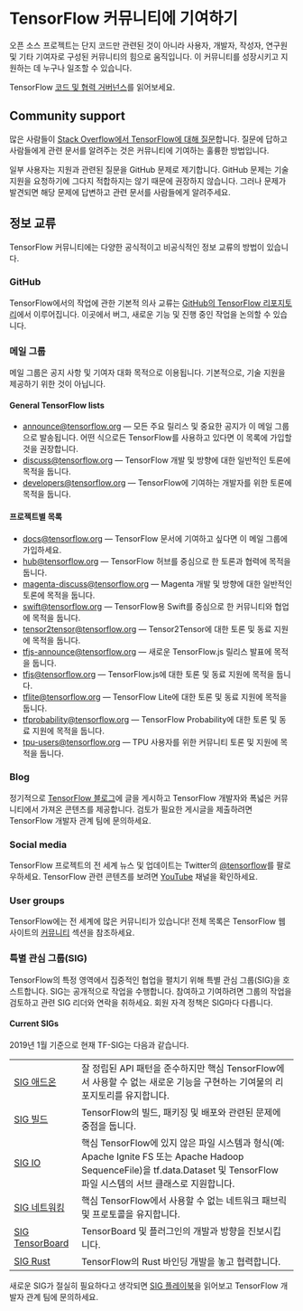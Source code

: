# TensorFlow 커뮤니티에 기여하기

오픈 소스 프로젝트는 단지 코드만 관련된 것이 아니라 사용자, 개발자, 작성자, 연구원 및 기타 기여자로 구성된 커뮤니티의 힘으로 움직입니다. 이 커뮤니티를 성장시키고 지원하는 데 누구나 일조할 수 있습니다.

TensorFlow [코드 및 협력 거버넌스](https://github.com/tensorflow/community/blob/master/governance/code-and-collaboration.md)를 읽어보세요.

## Community support

많은 사람들이 [Stack Overflow에서 TensorFlow에 대해 질문](https://stackoverflow.com/questions/tagged/tensorflow)합니다. 질문에 답하고 사람들에게 관련 문서를 알려주는 것은 커뮤니티에 기여하는 훌륭한 방법입니다.

일부 사용자는 지원과 관련된 질문을 GitHub 문제로 제기합니다. GitHub 문제는 기술 지원을 요청하기에 그다지 적합하지는 않기 때문에 권장하지 않습니다. 그러나 문제가 발견되면 해당 문제에 답변하고 관련 문서를 사람들에게 알려주세요.

## 정보 교류

TensorFlow 커뮤니티에는 다양한 공식적이고 비공식적인 정보 교류의 방법이 있습니다.

### GitHub

TensorFlow에서의 작업에 관한 기본적 의사 교류는 [GitHub의 TensorFlow 리포지토리](https://github.com/tensorflow)에서 이루어집니다. 이곳에서 버그, 새로운 기능 및 진행 중인 작업을 논의할 수 있습니다.

<!--
### Forums
-->

### 메일 그룹

메일 그룹은 공지 사항 및 기여자 대화 목적으로 이용됩니다. 기본적으로, 기술 지원을 제공하기 위한 것이 아닙니다.

#### General TensorFlow lists

- [announce@tensorflow.org](mailto:announce@tensorflow.org) — 모든 주요 릴리스 및 중요한 공지가 이 메일 그룹으로 발송됩니다. 어떤 식으로든 TensorFlow를 사용하고 있다면 이 목록에 가입할 것을 권장합니다.
- [discuss@tensorflow.org](mailto:discuss@tensorflow.org) — TensorFlow 개발 및 방향에 대한 일반적인 토론에 목적을 둡니다.
- [developers@tensorflow.org](mailto:developers@tensorflow.org) — TensorFlow에 기여하는 개발자를 위한 토론에 목적을 둡니다.

#### 프로젝트별 목록

- [docs@tensorflow.org](mailto:docs@tensorflow.org) — TensorFlow 문서에 기여하고 싶다면 이 메일 그룹에 가입하세요.
- [hub@tensorflow.org](mailto:hub@tensorflow.org) — TensorFlow 허브를 중심으로 한 토론과 협력에 목적을 둡니다.
- [magenta-discuss@tensorflow.org](mailto:magenta-discuss@tensorflow.org) — Magenta 개발 및 방향에 대한 일반적인 토론에 목적을 둡니다.
- [swift@tensorflow.org](mailto:swift@tensorflow.org) — TensorFlow용 Swift를 중심으로 한 커뮤니티와 협업에 목적을 둡니다.
- [tensor2tensor@tensorflow.org](mailto:tensor2tensor@tensorflow.org) — Tensor2Tensor에 대한 토론 및 동료 지원에 목적을 둡니다.
- [tfjs-announce@tensorflow.org](mailto:tfjs-announce@tensorflow.org) — 새로운 TensorFlow.js 릴리스 발표에 목적을 둡니다.
- [tfjs@tensorflow.org](mailto:tfjs@tensorflow.org) — TensorFlow.js에 대한 토론 및 동료 지원에 목적을 둡니다.
- [tflite@tensorflow.org](mailto:tflite@tensorflow.org) — TensorFlow Lite에 대한 토론 및 동료 지원에 목적을 둡니다.
- [tfprobability@tensorflow.org](mailto:tfprobability@tensorflow.org) — TensorFlow Probability에 대한 토론 및 동료 지원에 목적을 둡니다.
- [tpu-users@tensorflow.org](mailto:tpu-users@tensorflow.org) — TPU 사용자를 위한 커뮤니티 토론 및 지원에 목적을 둡니다.

### Blog

정기적으로 [TensorFlow 블로그](http://blog.tensorflow.org/)에 글을 게시하고 TensorFlow 개발자와 폭넓은 커뮤니티에서 가져온 콘텐츠를 제공합니다. 검토가 필요한 게시글을 제출하려면 TensorFlow 개발자 관계 팀에 문의하세요.

### Social media

TensorFlow 프로젝트의 전 세계 뉴스 및 업데이트는 Twitter의 [@tensorflow](https://twitter.com/tensorflow)를 팔로우하세요. TensorFlow 관련 콘텐츠를 보려면 [YouTube](http://youtube.com/tensorflow/) 채널을 확인하세요.

### User groups

TensorFlow에는 전 세계에 많은 커뮤니티가 있습니다! 전체 목록은 TensorFlow 웹 사이트의 [커뮤니티](https://www.tensorflow.org/community/groups) 섹션을 참조하세요.

### 특별 관심 그룹(SIG)

TensorFlow의 특정 영역에서 집중적인 협업을 펼치기 위해 특별 관심 그룹(SIG)을 호스트합니다. SIG는 공개적으로 작업을 수행합니다. 참여하고 기여하려면 그룹의 작업을 검토하고 관련 SIG 리더와 연락을 취하세요. 회원 자격 정책은 SIG마다 다릅니다.

#### Current SIGs

2019년 1월 기준으로 현재 TF-SIG는 다음과 같습니다.

<table>
  <tr>
   <td><a href="https://groups.google.com/a/tensorflow.org/d/forum/addons">SIG 애드온</a></td>
   <td>잘 정립된 API 패턴을 준수하지만 핵심 TensorFlow에서 사용할 수 없는 새로운 기능을 구현하는 기여물의 리포지토리를 유지합니다.</td>
  </tr>
  <tr>
   <td><a href="https://groups.google.com/a/tensorflow.org/d/forum/build">SIG 빌드</a></td>
   <td>TensorFlow의 빌드, 패키징 및 배포와 관련된 문제에 중점을 둡니다.</td>
  </tr>
  <tr>
   <td><a href="https://groups.google.com/a/tensorflow.org/d/forum/io">SIG IO</a></td>
   <td>핵심 TensorFlow에 있지 않은 파일 시스템과 형식(예: Apache Ignite FS 또는 Apache Hadoop SequenceFile)을 tf.data.Dataset 및 TensorFlow 파일 시스템의 서브 클래스로 지원합니다.</td>
  </tr>
  <tr>
   <td><a href="https://groups.google.com/a/tensorflow.org/d/forum/networking">SIG 네트워킹</a></td>
   <td>핵심 TensorFlow에서 사용할 수 없는 네트워크 패브릭 및 프로토콜을 유지합니다.</td>
  </tr>
  <tr>
   <td><a href="https://groups.google.com/a/tensorflow.org/d/forum/tensorboard">SIG TensorBoard</a></td>
   <td>TensorBoard 및 플러그인의 개발과 방향을 진보시킵니다.</td>
  </tr>
  <tr>
   <td><a href="https://groups.google.com/a/tensorflow.org/forum/#!forum/rust">SIG Rust</a></td>
   <td>TensorFlow의 Rust 바인딩 개발을 놓고 협력합니다.</td>
  </tr>
</table>

새로운 SIG가 절실히 필요하다고 생각되면 [SIG 플레이북]()을 읽어보고 TensorFlow 개발자 관계 팀에 문의하세요.
